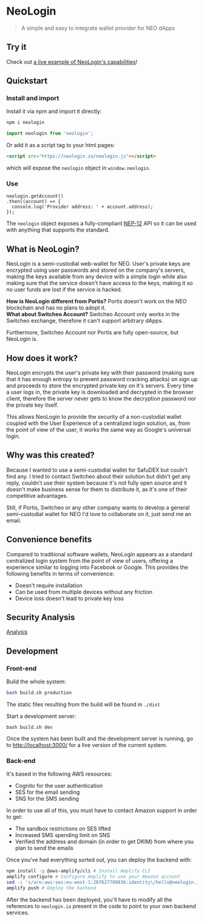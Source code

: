 # NeoLogin
> A simple and easy to integrate wallet provider for NEO dApps

## Try it

Check out [a live example of NeoLogin's capabilities](https://neologin.io/)!

## Quickstart

### Install and import
Install it via npm and import it directly:
```bash
npm i neologin
```
```js
import neologin from 'neologin';
```

Or add it as a script tag to your html pages:
```html
<script src="https://neologin.io/neologin.js"></script>
```
which will expose the `neologin` object in `window.neologin`.

### Use
```
neologin.getAccount()
.then((account) => {
  console.log('Provider address: ' + account.address);
});
```

The `neologin` object exposes a fully-compliant [NEP-12](https://github.com/nickfujita/proposals/blob/dapp-api/nep-12.mediawiki) API so it can be used with anything that supports the standard.

## What is NeoLogin?
NeoLogin is a semi-custodial web-wallet for NEO. User's private keys are encrypted using user passwords and stored on the company's servers, making the keys available from any device with a simple login while also making sure that the service doesn't have access to the keys, making it so no user funds are lost if the service is hacked.

**How is NeoLogin different from Portis?** Portis doesn't work on the NEO blockchain and has no plans to adopt it.  
**What about Switcheo Account?** Switcheo Account only works in the Switcheo exchange, therefore it can't support arbitrary dApps.

Furthermore, Switcheo Account nor Portis are fully open-source, but NeoLogin is.

## How does it work?
NeoLogin encrypts the user's private key with their password (making sure that it has enough entropy to prevent password cracking attacks) on sign up and proceeds to store the encrypted private key on it's servers.
Every time a user logs in, the private key is downloaded and decrypted in the browser client, therefore the server never gets to know the decryption password nor the private key itself.

This allows NeoLogin to provide the security of a non-custodial wallet coupled with the User Experience of a centralized login solution, as, from the point of view of the user, it works the same way as Google's universal login.

## Why was this created?
Because I wanted to use a semi-custodial wallet for SafuDEX but couln't find any. I tried to contact Switcheo about their solution but didn't get any reply, couldn't use their system because it's not fully open source and it doesn't make business sense for them to distribute it, as it's one of their competitive advantages.

Still, if Portis, Switcheo or any other company wants to develop a general semi-custodial wallet for NEO I'd love to collaborate on it, just send me an email.

## Convenience benefits
Compared to traditional software wallets, NeoLogin appears as a standard centralized login system from the point of view of users, offering a experience similar to logging into Facebook or Google. This provides the following benefits in terms of convenience:
- Doesn't require installation
- Can be used from multiple devices without any friction
- Device loss doesn't lead to private key loss

## Security Analysis
[Analysis](https://github.com/safudex/neologin/blob/master/SECURITY.md)

## Development

### Front-end

Build the whole system:
```bash
bash build.sh production
```
The static files resulting from the build will be found in `./dist`

Start a development server:
```
bash build.sh dev
```
Once the system has been built and the development server is running, go to <http://localhost:3000/> for a live version of the current system.

### Back-end
It's based in the following AWS resources:
- Cognito for the user authentication
- SES for the email sending
- SNS for the SMS sending

In order to use all of this, you must have to contact Amazon support in order to get:
- The sandbox restrictions on SES lifted
- Increased SMS spending limit on SNS
- Verified the address and domain (in order to get DKIM) from where you plan to send the emails

Once you've had everything sorted out, you can deploy the backend with:
```bash
npm install -g @aws-amplify/cli # Install Amplify CLI
amplify configure # Configure Amplify to use your Amazon account
sed -i 's/arn:aws:ses:eu-west-1:207627709836:identity\/hello@neologin.io/YOUR EMAIL ARN/' amplify/backend/auth/neologinAuth/neologinAuth-cloudformation-template.yml # Change the email adress from where emails will be sent 
amplify push # Deploy the backend
```

After the backend has been deployed, you'll have to modify all the references to `neologin.io` present in the code to point to your own backend services.
